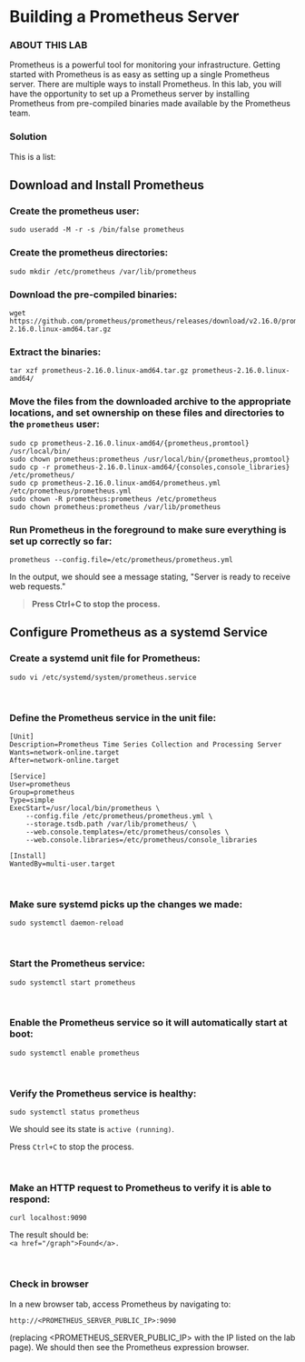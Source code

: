 # Building a Prometheus Server

### ABOUT THIS LAB
Prometheus is a powerful tool for monitoring your infrastructure. Getting started with Prometheus is as easy as setting up a single Prometheus server. There are multiple ways to install Prometheus. In this lab, you will have the opportunity to set up a Prometheus server by installing Prometheus from pre-compiled binaries made available by the Prometheus team.

### Solution
This is a list:

## Download and Install Prometheus

### Create the prometheus user:
```shell
sudo useradd -M -r -s /bin/false prometheus
```

### Create the prometheus directories:
```shell
sudo mkdir /etc/prometheus /var/lib/prometheus
```

### Download the pre-compiled binaries:
```shell
wget https://github.com/prometheus/prometheus/releases/download/v2.16.0/prometheus-2.16.0.linux-amd64.tar.gz
```

### Extract the binaries:
```shell
tar xzf prometheus-2.16.0.linux-amd64.tar.gz prometheus-2.16.0.linux-amd64/
```

### Move the files from the downloaded archive to the appropriate locations, and set ownership on these files and directories to the `prometheus` user:
```shell
sudo cp prometheus-2.16.0.linux-amd64/{prometheus,promtool} /usr/local/bin/
sudo chown prometheus:prometheus /usr/local/bin/{prometheus,promtool}
sudo cp -r prometheus-2.16.0.linux-amd64/{consoles,console_libraries} /etc/prometheus/
sudo cp prometheus-2.16.0.linux-amd64/prometheus.yml /etc/prometheus/prometheus.yml
sudo chown -R prometheus:prometheus /etc/prometheus
sudo chown prometheus:prometheus /var/lib/prometheus
```

### Run Prometheus in the foreground to make sure everything is set up correctly so far:
```shell
prometheus --config.file=/etc/prometheus/prometheus.yml
```

 In the output, we should see a message stating, "Server is ready to receive web requests."
> **Press Ctrl+C to stop the process.**


## Configure Prometheus as a systemd Service

### Create a systemd unit file for Prometheus:
```shell
sudo vi /etc/systemd/system/prometheus.service
```

<br>

### Define the Prometheus service in the unit file:

```shell
[Unit]
Description=Prometheus Time Series Collection and Processing Server
Wants=network-online.target
After=network-online.target

[Service]
User=prometheus
Group=prometheus
Type=simple
ExecStart=/usr/local/bin/prometheus \
    --config.file /etc/prometheus/prometheus.yml \
    --storage.tsdb.path /var/lib/prometheus/ \
    --web.console.templates=/etc/prometheus/consoles \
    --web.console.libraries=/etc/prometheus/console_libraries

[Install]
WantedBy=multi-user.target
```

<br>

### Make sure systemd picks up the changes we made:
```shell
sudo systemctl daemon-reload
```

<br>

### Start the Prometheus service:
```shell
sudo systemctl start prometheus
```

<br>

### Enable the Prometheus service so it will automatically start at boot:
```shell
sudo systemctl enable prometheus
```

<br>

### Verify the Prometheus service is healthy:
```shell
sudo systemctl status prometheus
```

We should see its state is `active (running)`.

Press `Ctrl+C` to stop the process.

<br>

### Make an HTTP request to Prometheus to verify it is able to respond:
```shell
curl localhost:9090
```

The result should be:<br>
 `<a href="/graph">Found</a>.`

<br>

### Check in browser
In a new browser tab, access Prometheus by navigating to:

`http://<PROMETHEUS_SERVER_PUBLIC_IP>:9090` 

(replacing <PROMETHEUS_SERVER_PUBLIC_IP> with the IP listed on the lab page). We should then see the Prometheus expression browser.